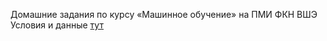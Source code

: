 Домашние задания по курсу «Машинное обучение» на ПМИ ФКН ВШЭ  
Условия и данные [тут](https://github.com/esokolov/ml-course-hse/tree/master/2022-fall/homeworks-practice)

